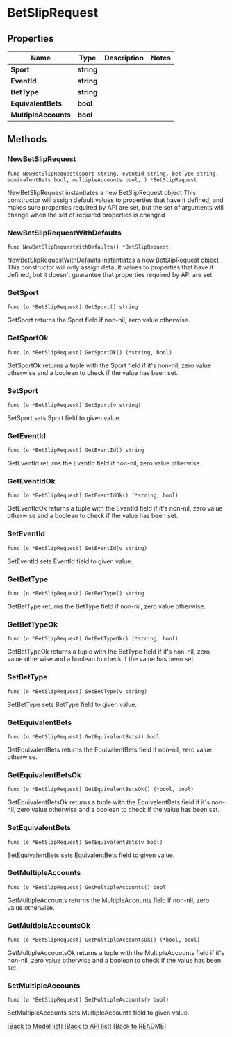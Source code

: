# BetSlipRequest

## Properties

Name | Type | Description | Notes
------------ | ------------- | ------------- | -------------
**Sport** | **string** |  | 
**EventId** | **string** |  | 
**BetType** | **string** |  | 
**EquivalentBets** | **bool** |  | 
**MultipleAccounts** | **bool** |  | 

## Methods

### NewBetSlipRequest

`func NewBetSlipRequest(sport string, eventId string, betType string, equivalentBets bool, multipleAccounts bool, ) *BetSlipRequest`

NewBetSlipRequest instantiates a new BetSlipRequest object
This constructor will assign default values to properties that have it defined,
and makes sure properties required by API are set, but the set of arguments
will change when the set of required properties is changed

### NewBetSlipRequestWithDefaults

`func NewBetSlipRequestWithDefaults() *BetSlipRequest`

NewBetSlipRequestWithDefaults instantiates a new BetSlipRequest object
This constructor will only assign default values to properties that have it defined,
but it doesn't guarantee that properties required by API are set

### GetSport

`func (o *BetSlipRequest) GetSport() string`

GetSport returns the Sport field if non-nil, zero value otherwise.

### GetSportOk

`func (o *BetSlipRequest) GetSportOk() (*string, bool)`

GetSportOk returns a tuple with the Sport field if it's non-nil, zero value otherwise
and a boolean to check if the value has been set.

### SetSport

`func (o *BetSlipRequest) SetSport(v string)`

SetSport sets Sport field to given value.


### GetEventId

`func (o *BetSlipRequest) GetEventId() string`

GetEventId returns the EventId field if non-nil, zero value otherwise.

### GetEventIdOk

`func (o *BetSlipRequest) GetEventIdOk() (*string, bool)`

GetEventIdOk returns a tuple with the EventId field if it's non-nil, zero value otherwise
and a boolean to check if the value has been set.

### SetEventId

`func (o *BetSlipRequest) SetEventId(v string)`

SetEventId sets EventId field to given value.


### GetBetType

`func (o *BetSlipRequest) GetBetType() string`

GetBetType returns the BetType field if non-nil, zero value otherwise.

### GetBetTypeOk

`func (o *BetSlipRequest) GetBetTypeOk() (*string, bool)`

GetBetTypeOk returns a tuple with the BetType field if it's non-nil, zero value otherwise
and a boolean to check if the value has been set.

### SetBetType

`func (o *BetSlipRequest) SetBetType(v string)`

SetBetType sets BetType field to given value.


### GetEquivalentBets

`func (o *BetSlipRequest) GetEquivalentBets() bool`

GetEquivalentBets returns the EquivalentBets field if non-nil, zero value otherwise.

### GetEquivalentBetsOk

`func (o *BetSlipRequest) GetEquivalentBetsOk() (*bool, bool)`

GetEquivalentBetsOk returns a tuple with the EquivalentBets field if it's non-nil, zero value otherwise
and a boolean to check if the value has been set.

### SetEquivalentBets

`func (o *BetSlipRequest) SetEquivalentBets(v bool)`

SetEquivalentBets sets EquivalentBets field to given value.


### GetMultipleAccounts

`func (o *BetSlipRequest) GetMultipleAccounts() bool`

GetMultipleAccounts returns the MultipleAccounts field if non-nil, zero value otherwise.

### GetMultipleAccountsOk

`func (o *BetSlipRequest) GetMultipleAccountsOk() (*bool, bool)`

GetMultipleAccountsOk returns a tuple with the MultipleAccounts field if it's non-nil, zero value otherwise
and a boolean to check if the value has been set.

### SetMultipleAccounts

`func (o *BetSlipRequest) SetMultipleAccounts(v bool)`

SetMultipleAccounts sets MultipleAccounts field to given value.



[[Back to Model list]](../README.md#documentation-for-models) [[Back to API list]](../README.md#documentation-for-api-endpoints) [[Back to README]](../README.md)


